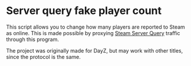 # Server query fake player count

This script allows you to change how many players are reported to Steam as online.
This is made possible by proxying [Steam Server Query](https://developer.valvesoftware.com/wiki/Server_queries) traffic through this program.

The project was originally made for DayZ, but may work with other titles, since the protocol is the same.
